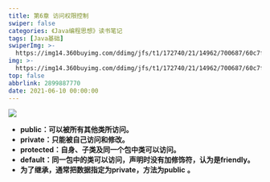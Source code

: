 ```yaml
---
title: 第6章 访问权限控制
swiper: false
categories: 《Java编程思想》读书笔记
tags: [Java基础]
swiperImg: >-
  https://img14.360buyimg.com/ddimg/jfs/t1/172740/21/14962/700687/60c7fae7E481990ce/9f76582922c4f613.jpg
img: >-
  https://img14.360buyimg.com/ddimg/jfs/t1/172740/21/14962/700687/60c7fae7E481990ce/9f76582922c4f613.jpg
top: false
abbrlink: 2899887770
date: 2021-06-10 00:00:00
---
```


![](https://img11.360buyimg.com/ddimg/jfs/t1/181179/18/9114/48938/60c7583eE281939e9/7e2ddeae94364274.jpg)

- **public：可以被所有其他类所访问。**
- **private：只能被自己访问和修改。**
- **protected：自身、子类及同一个包中类可以访问。**
- **default：同一包中的类可以访问，声明时没有加修饰符，认为是friendly。**
- **为了继承，通常把数据指定为private，方法为public** **。**

